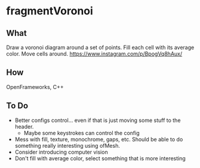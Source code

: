 #  fragmentVoronoi

## What

Draw a voronoi diagram around a set of points. Fill each cell with its average color. Move cells around. https://www.instagram.com/p/BpogVq8hAux/

## How

OpenFrameworks, C++

## To Do

- Better configs control... even if that is just moving some stuff to the header.
  - Maybe some keystrokes can control the config
- Mess with fill, texture, monochrome, gaps, etc. Should be able to do something really interesting using ofMesh.
- Consider introducing computer vision
- Don't fill with average color, select something that is more interesting
